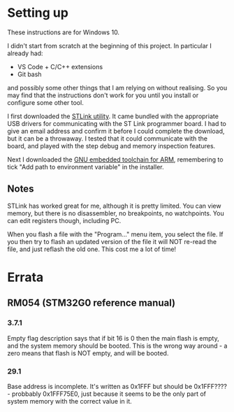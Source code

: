 # Setting up

These instructions are for Windows 10.

I didn't start from scratch at the beginning of this project. In particular I already had:
- VS Code + C/C++ extensions
- Git bash

and possibly some other things that I am relying on without realising. So you may find that the instructions don't work for you until you install or configure some other tool.

I first downloaded the [STLink utility](https://www.st.com/en/development-tools/stsw-link004.html). It came bundled with the appropriate USB drivers for communicating with the ST Link programmer board. I had to give an email address and confirm it before I could complete the download, but it can be a throwaway. I tested that it could communicate with the board, and played with the step debug and memory inspection features.

Next I downloaded the [GNU embedded toolchain for ARM](https://developer.arm.com/tools-and-software/open-source-software/developer-tools/gnu-toolchain/gnu-rm/downloads), remembering to tick "Add path to environment variable" in the installer.

## Notes
STLink has worked great for me, although it is pretty limited. You can view memory, but there is no disassembler, no breakpoints, no watchpoints. You can edit registers though, including PC.

When you flash a file with the "Program..." menu item, you select the file. If you then try to flash an updated version of the file it will NOT re-read the file, and just reflash the old one. This cost me a lot of time!

# Errata

## RM054 (STM32G0 reference manual)

### 3.7.1
Empty flag description says that if bit 16 is 0 then the main flash is empty, and the system memory should be booted. This is the wrong way around - a zero means that flash is NOT empty, and will be booted.

### 29.1
Base address is incomplete. It's written as 0x1FFF but should be 0x1FFF???? - probbably 0x1FFF75E0, just because it seems to be the only part of system memory with the correct value in it.
